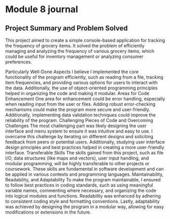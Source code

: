 <h1>Module 8 journal</h1>
<h2>Project Summary and Problem Solved</h1>
<p></p>This project aimed to create a simple console-based application for tracking the frequency of grocery items. It solved the problem of efficiently managing and analyzing the frequency of various grocery items, which could be useful for inventory management or analyzing consumer preferences.</p>
Particularly Well-Done Aspects
I believe I implemented the core functionality of the program efficiently, such as reading from a file, tracking item frequencies, and providing various options for users to interact with the data. Additionally, the use of object-oriented programming principles helped in organizing the code and making it modular.
Areas for Code Enhancement
One area for enhancement could be error handling, especially when reading input from the user or files. Adding robust error-checking mechanisms could make the program more secure and user-friendly. Additionally, implementing data validation techniques could improve the reliability of the program.
Challenging Pieces of Code and Overcoming Challenges
The most challenging part was likely designing the user interface and menu system to ensure it was intuitive and easy to use. I overcame this challenge by iterating on different designs and soliciting feedback from peers or potential users. Additionally, studying user interface design principles and best practices helped in creating a more user-friendly interface.
Transferable Skills
The skills gained from this project, such as file I/O, data structures (like maps and vectors), user input handling, and modular programming, will be highly transferable to other projects or coursework. These skills are fundamental in software development and can be applied in various contexts and programming languages.
Maintainability, Readability, and Adaptability
To make the program maintainable, I ensured to follow best practices in coding standards, such as using meaningful variable names, commenting where necessary, and organizing the code into logical modules and functions. Readability was enhanced by adhering to consistent coding style and formatting conventions. Lastly, adaptability was achieved by designing the program in a modular way, allowing for easy modifications or extensions in the future.

